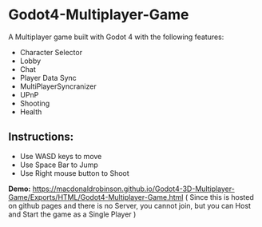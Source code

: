 # Godot4-Multiplayer-Game

A Multiplayer game built with Godot 4 with the following features:
- Character Selector
- Lobby
- Chat
- Player Data Sync
- MultiPlayerSyncranizer
- UPnP
- Shooting 
- Health

## Instructions:
- Use WASD keys to move
- Use Space Bar to Jump
- Use Right mouse button to Shoot

**Demo:** https://macdonaldrobinson.github.io/Godot4-3D-Multiplayer-Game/Exports/HTML/Godot4-Multiplayer-Game.html ( Since this is hosted on github pages and there is no Server, you cannot join, but you can Host and Start the game as a Single Player )
